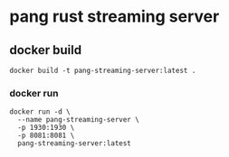 # pang rust streaming server

## docker build
```shell
docker build -t pang-streaming-server:latest .
```
### docker run
```shell
docker run -d \
  --name pang-streaming-server \
  -p 1930:1930 \
  -p 8081:8081 \
  pang-streaming-server:latest
```